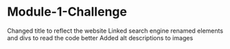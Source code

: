 # Module-1-Challenge
Changed title to reflect the website
Linked search engine
renamed elements and divs to read the code better
Added alt descriptions to images

